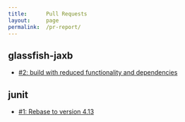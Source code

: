 ```yaml
---
title:      Pull Requests
layout:     page
permalink:  /pr-report/
---
```



## glassfish-jaxb

- [#2: build with reduced functionality and dependencies](https://src.fedoraproject.org/rpms/glassfish-jaxb/pull-request/2)


## junit

- [#1: Rebase to version 4.13](https://src.fedoraproject.org/rpms/junit/pull-request/1)

